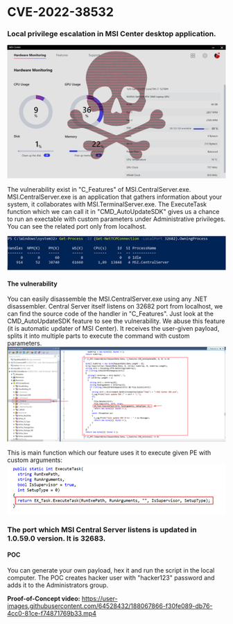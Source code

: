 # CVE-2022-38532

### Local privilege escalation in MSI Center desktop application.

![CVE-2022-38532](https://github.com/nam3lum/msi-central_privesc/raw/main/media/MSI%20Center.png)

The vulnerability exist in "C_Features" of MSI.CentralServer.exe. MSI.CentralServer.exe is an application that gathers information about your system, it collaborates with MSI.TerminalServer.exe. The ExecuteTask function which we can call it in "CMD_AutoUpdateSDK" gives us a chance to run an exectable with custom parameters under Administrative privileges. You can see the related port only from localhost. 

![Vulnerable process & port](https://github.com/nam3lum/msi-central_privesc/raw/main/media/MSI.CS-ps.jpg)

#### The vulnerability
You can easily disassemble the MSI.CentralServer.exe using any .NET disassembler. Central Server itself listens on 32682 port from localhost, we can find the source code of the handler in "C_Features". Just look at the CMD_AutoUpdateSDK feature to see the vulnerability. We abuse this feature (it is automatic updater of MSI Center). It receives the user-given payload, splits it into multiple parts to execute the command with custom parameters.
![Vulnerable feature](https://github.com/nam3lum/msi-central_privesc/raw/main/media/Vulnerable%20function.png)

This is main function which our feature uses it to execute given PE with custom arguments:
![Main function](https://github.com/nam3lum/msi-central_privesc/raw/main/media/Main%20function.png)

### The port which MSI Central Server listens is updated in 1.0.59.0 version. It is 32683.

#### POC
You can generate your own payload, hex it and run the script in the local computer. The POC creates hacker user with "hacker123" password and adds it to the Administrators group.

**Proof-of-Concept video:**
https://user-images.githubusercontent.com/64528432/188067866-f30fe089-db76-4cc0-81ce-f74871769b33.mp4
